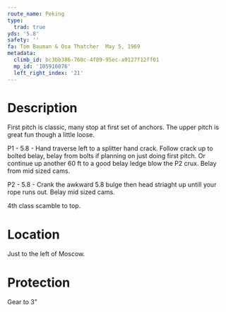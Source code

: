 ```yaml
---
route_name: Peking
type:
  trad: true
yds: '5.8'
safety: ''
fa: Tom Bauman & Osa Thatcher  May 5, 1969
metadata:
  climb_id: bc3bb386-760c-4f89-95ec-a9127f12ff01
  mp_id: '105916076'
  left_right_index: '21'
---
```

# Description
First pitch is classic, many stop at first set of anchors. The upper pitch is great fun though a little loose.

P1 - 5.8 - Hand traverse left to a splitter hand crack. Follow crack up to bolted belay, belay from bolts if planning on just doing first pitch. Or continue up another 60 ft to a good belay ledge blow the P2 crux. Belay from mid sized cams.

P2 - 5.8 - Crank the awkward 5.8 bulge then head striaght up untill your rope runs out. Belay mid sized cams.

4th class scamble to top.

# Location
Just to the left of Moscow.

# Protection
Gear to 3"

